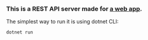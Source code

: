 ### This is a REST API server made for [a web app](https://github.com/reczkok/MedicalClinicWebApp).
The simplest way to run it is using dotnet CLI:
```
dotnet run
```
